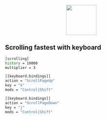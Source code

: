 

<p align="center">
  <img src="https://i.imgur.com/uSVMDj4.png" alt="" width=100>
</p>


## Scrolling fastest with keyboard

```sh
[scrolling]
history = 10000
multiplier = 3

[[keyboard.bindings]]
action = "ScrollPageUp"
key = "k"
mods = "Control|Shift"

[[keyboard.bindings]]
action = "ScrollPageDown"
key = "j"
mods = "Control|Shift"

```

